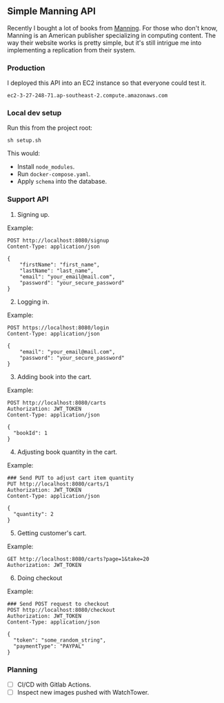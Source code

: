 ## Simple Manning API

Recently I bought a lot of books from [Manning](https://manning.com/). For those who don't know, Manning is an American publisher specializing in computing content. The way their website works is pretty simple, but it's still intrigue me into implementing a replication from their system.

### Production

I deployed this API into an EC2 instance so that everyone could test it.

```text
ec2-3-27-248-71.ap-southeast-2.compute.amazonaws.com
```

### Local dev setup

Run this from the project root:

```shell
sh setup.sh
```

This would:

- Install `node_modules`.
- Run `docker-compose.yaml`.
- Apply `schema` into the database.

### Support API

1. Signing up.

Example:
```http request
POST http://localhost:8080/signup
Content-Type: application/json

{
    "firstName": "first_name",
    "lastName": "last_name",
    "email": "your_email@mail.com",
    "password": "your_secure_password"
}
```

2. Logging in.

Example:
```http request
POST https://localhost:8080/login
Content-Type: application/json

{
    "email": "your_email@mail.com",
    "password": "your_secure_password"
}
```

3. Adding book into the cart.

Example:
```http request
POST http://localhost:8080/carts
Authorization: JWT_TOKEN
Content-Type: application/json

{
  "bookId": 1
}
```

4. Adjusting book quantity in the cart.

Example:
```http request
### Send PUT to adjust cart item quantity
PUT http://localhost:8080/carts/1
Authorization: JWT_TOKEN
Content-Type: application/json

{
  "quantity": 2
}
```

5. Getting customer's cart.

Example:
```http request
GET http://localhost:8080/carts?page=1&take=20
Authorization: JWT_TOKEN
```

6. Doing checkout

Example:
```http request
### Send POST request to checkout
POST http://localhost:8080/checkout
Authorization: JWT_TOKEN
Content-Type: application/json

{
  "token": "some_random_string",
  "paymentType": "PAYPAL"
}
```

### Planning

- [ ] CI/CD with Gitlab Actions.
- [ ] Inspect new images pushed with WatchTower. 
